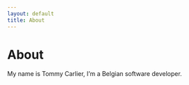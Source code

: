 ```yaml
---
layout: default
title: About
---
```


# About

My name is Tommy Carlier, I’m a Belgian software developer.